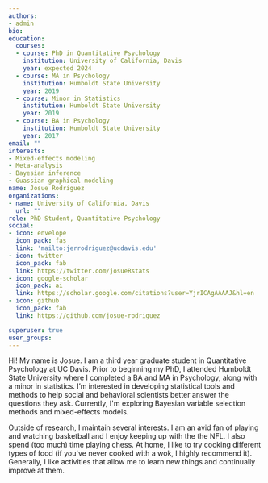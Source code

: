 ```yaml
---
authors:
- admin
bio: 
education:
  courses:
  - course: PhD in Quantitative Psychology
    institution: University of California, Davis
    year: expected 2024
  - course: MA in Psychology
    institution: Humboldt State University
    year: 2019
  - course: Minor in Statistics
    institution: Humboldt State University
    year: 2019
  - course: BA in Psychology
    institution: Humboldt State University
    year: 2017
email: ""
interests: 
- Mixed-effects modeling
- Meta-analysis
- Bayesian inference
- Guassian graphical modeling
name: Josue Rodriguez
organizations:
- name: University of California, Davis
  url: ""
role: PhD Student, Quantitative Psychology
social:
- icon: envelope
  icon_pack: fas
  link: 'mailto:jerrodriguez@ucdavis.edu'
- icon: twitter
  icon_pack: fab
  link: https://twitter.com/josueRstats
- icon: google-scholar
  icon_pack: ai
  link: https://scholar.google.com/citations?user=YjrICAgAAAAJ&hl=en
- icon: github
  icon_pack: fab
  link: https://github.com/josue-rodriguez

superuser: true
user_groups:
---
```


Hi! My name is Josue. I am a third year graduate student in Quantitative Psychology at UC Davis. Prior to beginning my PhD, I attended Humboldt State University where I completed a BA and MA in Psychology, along with a minor in statistics. I’m interested in developing statistical tools and methods to help social and behavioral scientists better answer the questions they ask. Currently, I'm exploring Bayesian variable selection methods and mixed-effects models.

Outside of research, I maintain several interests. I am an avid fan of playing and watching basketball and I enjoy keeping up with the the NFL. I also spend (too much) time playing chess. At home, I like to try cooking different types of food (if you've never cooked with a wok, I highly recommend it). Generally, I like activities that allow me to learn new things and continually improve at them.
